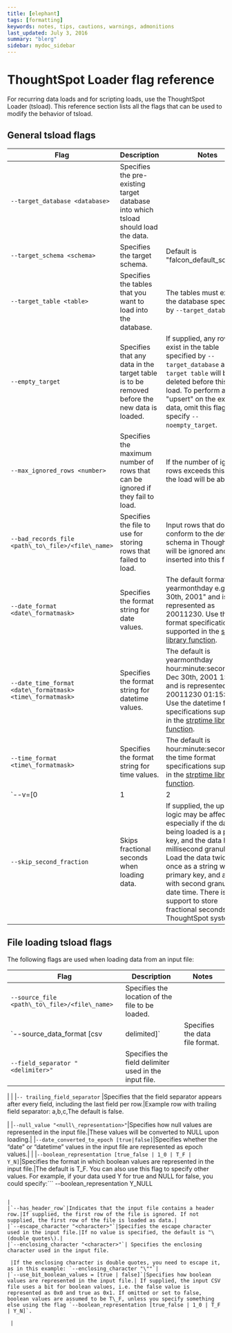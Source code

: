 ```yaml
---
title: [elephant]
tags: [formatting]
keywords: notes, tips, cautions, warnings, admonitions
last_updated: July 3, 2016
summary: "blerg"
sidebar: mydoc_sidebar
---
```

# ThoughtSpot Loader flag reference

For recurring data loads and for scripting loads, use the ThoughtSpot Loader \(tsload\). This reference section lists all the flags that can be used to modify the behavior of tsload.

## General tsload flags

|Flag|Description|Notes|
|----|-----------|-----|
|`--target_database <database>`|Specifies the pre-existing target database into which tsload should load the data.| |
|`--target_schema <schema>`|Specifies the target schema.|Default is "falcon\_default\_schema".|
|`--target_table <table>`|Specifies the tables that you want to load into the database.|The tables must exist in the database specified by `--target_database`.|
|`--empty_target`|Specifies that any data in the target table is to be removed before the new data is loaded.|If supplied, any rows that exist in the table specified by `--target_database` and `--target table` will be deleted before this data load. To perform an "upsert" on the existing data, omit this flag or specify `--noempty_target`.|
|`--max_ignored_rows <number>`|Specifies the maximum number of rows that can be ignored if they fail to load.|If the number of ignored rows exceeds this limit, the load will be aborted.|
|`--bad_records_file <path\_to\_file>/<file\_name>`|Specifies the file to use for storing rows that failed to load.|Input rows that do not conform to the defined schema in ThoughtSpot will be ignored and inserted into this file.|
|`--date_format <date\_formatmask>`|Specifies the format string for date values.|The default format is yearmonthday e.g. "Dec 30th, 2001" and is represented as 20011230. Use the date format specifications supported in the [strptime library function](http://man7.org/linux/man-pages/man3/strptime.3.html).|
|`--date_time_format <date\_formatmask> <time\_formatmask>`|Specifies the format string for datetime values.|The default is yearmonthday hour:minute:second e.g. Dec 30th, 2001 1:15:12 and is represented as 20011230 01:15:12. Use the datetime format specifications supported in the [strptime library function](http://man7.org/linux/man-pages/man3/strptime.3.html).|
|`--time_format <time\_formatmask>`|Specifies the format string for time values.|The default is hour:minute:second. Use the time format specifications supported in the [strptime library function](http://man7.org/linux/man-pages/man3/strptime.3.html).|
|`--v=[0|1|2|3|4|5|6]`|Specifies the verbosity of log messages.|Provide a values from 0 to 6, to designate the verbosity level. By default, verbosity is set to the minimum, which is 0.|
|`--skip_second_fraction`|Skips fractional seconds when loading data.|If supplied, the upserts logic may be affected, especially if the date time being loaded is a primary key, and the data has millisecond granularity. Load the data twice, once as a string with a primary key, and again with second granularity date time. There is no support to store fractional seconds in the ThoughtSpot system.|

## File loading tsload flags

The following flags are used when loading data from an input file:

|Flag|Description|Notes|
|----|-----------|-----|
|`--source_file <path\_to\_file>/<file\_name>`|Specifies the location of the file to be loaded.| |
|`--source_data_format [csv|delimited]`|Specifies the data file format.|Optional. The default is csv.|
|`--field_separator "<delimiter>"`| Specifies the field delimiter used in the input file.

 | |
|`-- trailing_field_separator` |Specifies that the field separator appears after every field, including the last field per row.|Example row with trailing field separator: a,b,c,The default is false.

|
|`--null_value "<null\_representation>"`|Specifies how null values are represented in the input file.|These values will be converted to NULL upon loading.|
|`--date_converted_to_epoch [true|false]`|Specifies whether the “date” or “datetime” values in the input file are represented as epoch values.| |
|`--boolean_representation [true_false | 1_0 | T_F | Y_N]`|Specifies the format in which boolean values are represented in the input file.|The default is T\_F. You can also use this flag to specify other values. For example, if your data used Y for true and NULL for false, you could specify:```
--boolean_representation Y_NULL
```

|
|`--has_header_row`|Indicates that the input file contains a header row.|If supplied, the first row of the file is ignored. If not supplied, the first row of the file is loaded as data.|
|`--escape_character "<character>"`|Specifies the escape character used in the input file.|If no value is specified, the default is "\(double quotes\).|
|`--enclosing_character "<character>"`| Specifies the enclosing character used in the input file.

 |If the enclosing character is double quotes, you need to escape it, as in this example: `--enclosing_character "\""`|
|`--use_bit_boolean_values = [true | false]`|Specifies how boolean values are represented in the input file.| If supplied, the input CSV file uses a bit for boolean values, i.e. the false value is represented as 0x0 and true as 0x1. If omitted or set to false, boolean values are assumed to be T\_F, unless you specify something else using the flag `--boolean_representation [true_false | 1_0 | T_F | Y_N]`.

 |

